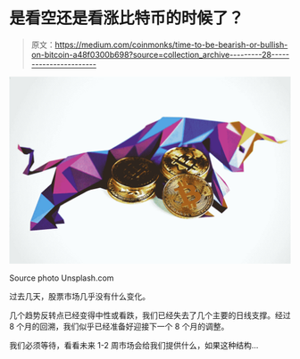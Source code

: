 # 是看空还是看涨比特币的时候了？

> 原文：<https://medium.com/coinmonks/time-to-be-bearish-or-bullish-on-bitcoin-a48f0300b698?source=collection_archive---------28----------------------->

![](img/894a28994d72d7e20051cde8a031ad76.png)

Source photo Unsplash.com

过去几天，股票市场几乎没有什么变化。

几个趋势反转点已经变得中性或看跌，我们已经失去了几个主要的日线支撑。经过 8 个月的回溯，我们似乎已经准备好迎接下一个 8 个月的调整。

我们必须等待，看看未来 1-2 周市场会给我们提供什么，如果这种结构…